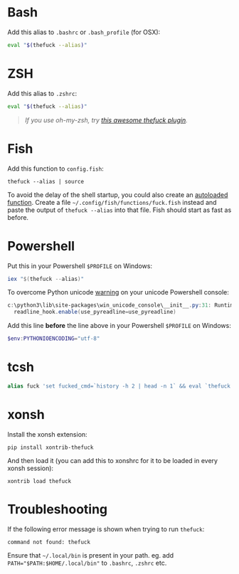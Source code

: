 # Bash

Add this alias to `.bashrc` or `.bash_profile` (for OSX):
```bash
eval "$(thefuck --alias)"
```

# ZSH

Add this alias to `.zshrc`:
```bash
eval "$(thefuck --alias)"
```

>_If you use oh-my-zsh, try [this awesome *thefuck* plugin](https://github.com/robbyrussell/oh-my-zsh/blob/master/plugins/thefuck/README.md)._

# Fish

Add this function to `config.fish`:
```fish
thefuck --alias | source 
```

To avoid the delay of the shell startup, you could also create an [autoloaded function](https://fishshell.com/docs/current/tutorial.html#tut_autoload).
Create a file `~/.config/fish/functions/fuck.fish` instead and paste the output of `thefuck --alias` 
into that file. Fish should start as fast as before.

# Powershell

Put this in your Powershell `$PROFILE` on Windows:

```powershell
iex "$(thefuck --alias)"
```

To overcome Python unicode [warning](https://github.com/nvbn/thefuck/issues/514) on your unicode Powershell console:
```powershell
c:\python3\lib\site-packages\win_unicode_console\__init__.py:31: RuntimeWarning: sys.stdin.encoding == 'utf-8', whereas sys.stdout.encoding == 'ascii', readline hook consumer may assume they are the same
  readline_hook.enable(use_pyreadline=use_pyreadline)
```

Add this line **before** the line above in your Powershell `$PROFILE` on Windows:

```powershell
$env:PYTHONIOENCODING="utf-8"
```

# tcsh

```tcsh
alias fuck 'set fucked_cmd=`history -h 2 | head -n 1` && eval `thefuck ${fucked_cmd}`'
```

# xonsh

Install the xonsh extension:
```
pip install xontrib-thefuck
```

And then load it (you can add this to xonshrc for it to be loaded in every xonsh session):
```
xontrib load thefuck
```

# Troubleshooting

If the following error message is shown when trying to run `thefuck`:

```
command not found: thefuck
```

Ensure that `~/.local/bin` is present in your path. eg. add `PATH="$PATH:$HOME/.local/bin"` to `.bashrc`, `.zshrc` etc.